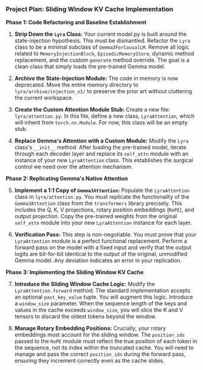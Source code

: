 ### **Project Plan: Sliding Window KV Cache Implementation**

**Phase 1: Code Refactoring and Baseline Establishment**

1.  **Strip Down the `Lyra` Class:** Your current model.py is built around the state-injection hypothesis. This must be dismantled. Refactor the `Lyra` class to be a minimal subclass of `Gemma3ForCausalLM`. Remove all logic related to `MemoryInjectionBlock`, `EpisodicMemoryStore`, dynamic method replacement, and the custom `generate` method override. The goal is a clean class that simply loads the pre-trained Gemma model.

2.  **Archive the State-Injection Module:** The code in memory is now deprecated. Move the entire memory directory to `lyra/archive/injection_v1/` to preserve the prior art without cluttering the current workspace.

3.  **Create the Custom Attention Module Stub:** Create a new file: `lyra/attention.py`. In this file, define a new class, `LyraAttention`, which will inherit from `torch.nn.Module`. For now, this class will be an empty stub.

4.  **Replace Gemma's Attention with a Custom Module:** Modify the `Lyra` class's `__init__` method. After loading the pre-trained model, iterate through each decoder layer and replace its `self_attn` module with an instance of your new `LyraAttention` class. This establishes the surgical control we need over the attention mechanism.

**Phase 2: Replicating Gemma's Native Attention**

5.  **Implement a 1:1 Copy of `Gemma3Attention`:** Populate the `LyraAttention` class in `lyra/attention.py`. You must replicate the functionality of the `Gemma3Attention` class from the `transformers` library precisely. This includes the Q, K, V projections, rotary position embeddings (`RoPE`), and output projection. Copy the pre-trained weights from the original `self_attn` module into your new `LyraAttention` instance for each layer.

6.  **Verification Pass:** This step is non-negotiable. You must prove that your `LyraAttention` module is a perfect functional replacement. Perform a forward pass on the model with a fixed input and verify that the output logits are bit-for-bit identical to the output of the original, unmodified Gemma model. Any deviation indicates an error in your replication.

**Phase 3: Implementing the Sliding Window KV Cache**

7.  **Introduce the Sliding Window Cache Logic:** Modify the `LyraAttention.forward` method. The standard implementation accepts an optional `past_key_value` tuple. You will augment this logic. Introduce a `window_size` parameter. When the sequence length of the keys and values in the cache exceeds `window_size`, you will slice the K and V tensors to discard the oldest tokens beyond the window.

8.  **Manage Rotary Embedding Positions:** Crucially, your rotary embeddings must account for the sliding window. The `position_ids` passed to the `RoPE` module must reflect the true position of each token in the sequence, not its index within the truncated cache. You will need to manage and pass the correct `position_ids` during the forward pass, ensuring they increment correctly even as the cache slides.
